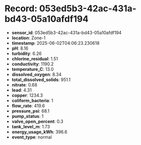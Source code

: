 # Record: 053ed5b3-42ac-431a-bd43-05a10afdf194

- **sensor_id**: 053ed5b3-42ac-431a-bd43-05a10afdf194
- **location**: Zone-1
- **timestamp**: 2025-06-02T04:06:23.230618
- **pH**: 8.16
- **turbidity**: 6.26
- **chlorine_residual**: 1.51
- **conductivity**: 1190.2
- **temperature_C**: 13.0
- **dissolved_oxygen**: 8.34
- **total_dissolved_solids**: 951.1
- **nitrate**: 0.68
- **lead**: 4.31
- **copper**: 1234.3
- **coliform_bacteria**: 1
- **flow_rate**: 419.6
- **pressure_psi**: 68.1
- **pump_status**: 1
- **valve_open_percent**: 0.3
- **tank_level_m**: 1.73
- **energy_usage_kWh**: 396.6
- **event_type**: normal